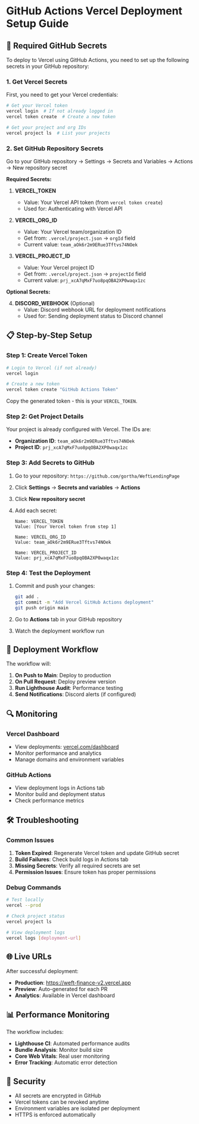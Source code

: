# GitHub Actions Vercel Deployment Setup Guide

## 🔧 Required GitHub Secrets

To deploy to Vercel using GitHub Actions, you need to set up the following secrets in your GitHub repository:

### 1. Get Vercel Secrets

First, you need to get your Vercel credentials:

```bash
# Get your Vercel token
vercel login  # If not already logged in
vercel token create  # Create a new token

# Get your project and org IDs
vercel project ls  # List your projects
```

### 2. Set GitHub Repository Secrets

Go to your GitHub repository → Settings → Secrets and Variables → Actions → New repository secret

**Required Secrets:**

1. **VERCEL_TOKEN**
   - Value: Your Vercel API token (from `vercel token create`)
   - Used for: Authenticating with Vercel API

2. **VERCEL_ORG_ID**
   - Value: Your Vercel team/organization ID
   - Get from: `.vercel/project.json` → `orgId` field
   - Current value: `team_aOk6r2m9ERue3Tftvs74NOek`

3. **VERCEL_PROJECT_ID**
   - Value: Your Vercel project ID
   - Get from: `.vercel/project.json` → `projectId` field
   - Current value: `prj_xcA7qMxF7uo8pqOBA2XP0waqx1zc`

**Optional Secrets:**

4. **DISCORD_WEBHOOK** (Optional)
   - Value: Discord webhook URL for deployment notifications
   - Used for: Sending deployment status to Discord channel

## 📋 Step-by-Step Setup

### Step 1: Create Vercel Token

```bash
# Login to Vercel (if not already)
vercel login

# Create a new token
vercel token create "GitHub Actions Token"
```

Copy the generated token - this is your `VERCEL_TOKEN`.

### Step 2: Get Project Details

Your project is already configured with Vercel. The IDs are:
- **Organization ID**: `team_aOk6r2m9ERue3Tftvs74NOek`
- **Project ID**: `prj_xcA7qMxF7uo8pqOBA2XP0waqx1zc`

### Step 3: Add Secrets to GitHub

1. Go to your repository: `https://github.com/gortha/WeftLendingPage`
2. Click **Settings** → **Secrets and variables** → **Actions**
3. Click **New repository secret**
4. Add each secret:

   ```
   Name: VERCEL_TOKEN
   Value: [Your Vercel token from step 1]
   
   Name: VERCEL_ORG_ID  
   Value: team_aOk6r2m9ERue3Tftvs74NOek
   
   Name: VERCEL_PROJECT_ID
   Value: prj_xcA7qMxF7uo8pqOBA2XP0waqx1zc
   ```

### Step 4: Test the Deployment

1. Commit and push your changes:
   ```bash
   git add .
   git commit -m "Add Vercel GitHub Actions deployment"
   git push origin main
   ```

2. Go to **Actions** tab in your GitHub repository
3. Watch the deployment workflow run

## 🚀 Deployment Workflow

The workflow will:

1. **On Push to Main**: Deploy to production
2. **On Pull Request**: Deploy preview version
3. **Run Lighthouse Audit**: Performance testing
4. **Send Notifications**: Discord alerts (if configured)

## 🔍 Monitoring

### Vercel Dashboard
- View deployments: [vercel.com/dashboard](https://vercel.com/dashboard)
- Monitor performance and analytics
- Manage domains and environment variables

### GitHub Actions
- View deployment logs in Actions tab
- Monitor build and deployment status
- Check performance metrics

## 🛠️ Troubleshooting

### Common Issues

1. **Token Expired**: Regenerate Vercel token and update GitHub secret
2. **Build Failures**: Check build logs in Actions tab
3. **Missing Secrets**: Verify all required secrets are set
4. **Permission Issues**: Ensure token has proper permissions

### Debug Commands

```bash
# Test locally
vercel --prod

# Check project status
vercel project ls

# View deployment logs
vercel logs [deployment-url]
```

## 🌐 Live URLs

After successful deployment:
- **Production**: https://weft-finance-v2.vercel.app
- **Preview**: Auto-generated for each PR
- **Analytics**: Available in Vercel dashboard

## 📊 Performance Monitoring

The workflow includes:
- **Lighthouse CI**: Automated performance audits
- **Bundle Analysis**: Monitor build size
- **Core Web Vitals**: Real user monitoring
- **Error Tracking**: Automatic error detection

## 🔐 Security

- All secrets are encrypted in GitHub
- Vercel tokens can be revoked anytime
- Environment variables are isolated per deployment
- HTTPS is enforced automatically
